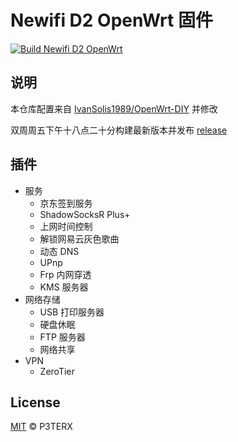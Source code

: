 # Newifi D2 OpenWrt 固件

[![Build Newifi D2 OpenWrt](https://github.com/isecret/Newifi-D2-Lede-Firmware/actions/workflows/build-openwrt.yml/badge.svg)](https://github.com/isecret/Newifi-D2-Lede-Firmware/actions/workflows/build-openwrt.yml)

## 说明

本仓库配置来自 [IvanSolis1989/OpenWrt-DIY](https://github.com/IvanSolis1989/OpenWrt-DIY) 并修改

双周周五下午十八点二十分构建最新版本并发布 [release](/releases/latest)

## 插件

- 服务
    - 京东签到服务
    - ShadowSocksR Plus+
    - 上网时间控制
    - 解锁网易云灰色歌曲
    - 动态 DNS
    - UPnp
    - Frp 内网穿透
    - KMS 服务器
- 网络存储
    - USB 打印服务器
    - 硬盘休眠
    - FTP 服务器
    - 网络共享
- VPN
    - ZeroTier

## License

[MIT](https://github.com/P3TERX/Actions-OpenWrt/blob/main/LICENSE) © P3TERX
